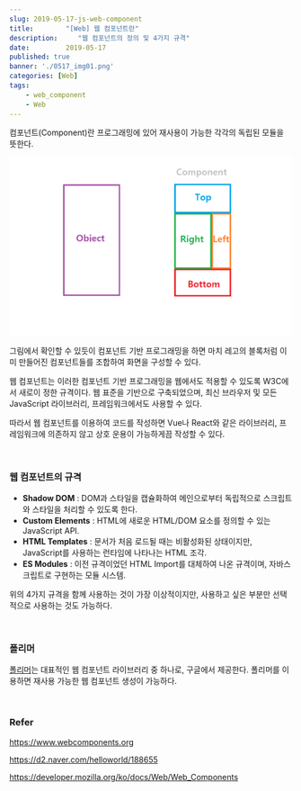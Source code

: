 ```yaml
---
slug: 2019-05-17-js-web-component
title:        "[Web] 웹 컴포넌트란"
description:     "웹 컴포넌트의 정의 및 4가지 규격"
date:         2019-05-17
published: true
banner: './0517_img01.png'
categories: [Web]
tags:
    - web_component
    - Web
---
```




컴포넌트(Component)란 프로그래밍에 있어 재사용이 가능한 각각의 독립된 모듈을 뜻한다. 

![](./0517_img01.png)

그림에서 확인할 수 있듯이 컴포넌트 기반 프로그래밍을 하면 마치 레고의 블록처럼 이미 만들어진 컴포넌트들를 조합하여 화면을 구성할 수 있다.

웹 컴포넌트는 이러한 컴포넌트 기반 프로그래밍을 웹에서도 적용할 수 있도록 W3C에서 새로이 정한 규격이다. 웹 표준을 기반으로 구축되었으며, 최신 브라우저 및 모든 JavaScript 라이브러리, 프레임워크에서도 사용할 수 있다.

따라서 웹 컴포넌트를 이용하여 코드를 작성하면 Vue나 React와 같은 라이브러리, 프레임워크에 의존하지 않고 상호 운용이 가능하게끔 작성할 수 있다.

<br/>

### 웹 컴포넌트의 규격

- **Shadow DOM** : DOM과 스타일을 캡슐화하여 메인으로부터 독립적으로 스크립트와 스타일을 처리할 수 있도록 한다.
- **Custom Elements** : HTML에 새로운 HTML/DOM 요소를 정의할 수 있는 JavaScript API.
- **HTML Templates** : 문서가 처음 로드될 때는 비활성화된 상태이지만, JavaScript를 사용하는 런타임에 나타나는 HTML 조각.
- **ES Modules** : 이전 규격이었던 HTML Import를 대체하여 나온 규격이며, 자바스크립트로 구현하는 모듈 시스템.

위의 4가지 규격을 함께 사용하는 것이 가장 이상적이지만, 사용하고 싶은 부분만 선택적으로 사용하는 것도 가능하다. 

<br/>

### 폴리머

[폴리머](https://www.polymer-project.org/)는 대표적인 웹 컴포넌트 라이브러리 중 하나로, 구글에서 제공한다. 폴리머를 이용하면 재사용 가능한 웹 컴포넌트 생성이 가능하다.

<br/>

### Refer

https://www.webcomponents.org

https://d2.naver.com/helloworld/188655

https://developer.mozilla.org/ko/docs/Web/Web_Components

